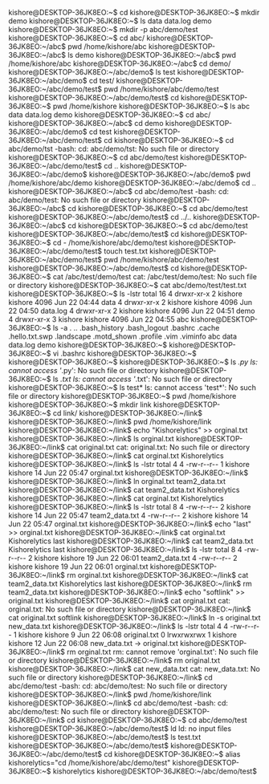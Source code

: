 kishore@DESKTOP-36JK8EO:~$ cd
kishore@DESKTOP-36JK8EO:~$ mkdir demo
kishore@DESKTOP-36JK8EO:~$ ls
data  data.log  demo
kishore@DESKTOP-36JK8EO:~$ mkdir -p abc/demo/test
kishore@DESKTOP-36JK8EO:~$ cd abc/
kishore@DESKTOP-36JK8EO:~/abc$ pwd
/home/kishore/abc
kishore@DESKTOP-36JK8EO:~/abc$ ls
demo
kishore@DESKTOP-36JK8EO:~/abc$ pwd
/home/kishore/abc
kishore@DESKTOP-36JK8EO:~/abc$ cd demo/
kishore@DESKTOP-36JK8EO:~/abc/demo$ ls
test
kishore@DESKTOP-36JK8EO:~/abc/demo$ cd test/
kishore@DESKTOP-36JK8EO:~/abc/demo/test$ pwd
/home/kishore/abc/demo/test
kishore@DESKTOP-36JK8EO:~/abc/demo/test$ cd
kishore@DESKTOP-36JK8EO:~$ pwd
/home/kishore
kishore@DESKTOP-36JK8EO:~$ ls
abc  data  data.log  demo
kishore@DESKTOP-36JK8EO:~$ cd abc/
kishore@DESKTOP-36JK8EO:~/abc$ cd demo
kishore@DESKTOP-36JK8EO:~/abc/demo$ cd test
kishore@DESKTOP-36JK8EO:~/abc/demo/test$ cd
kishore@DESKTOP-36JK8EO:~$ cd abc/demo/tst
-bash: cd: abc/demo/tst: No such file or directory
kishore@DESKTOP-36JK8EO:~$ cd abc/demo/test
kishore@DESKTOP-36JK8EO:~/abc/demo/test$ cd ..
kishore@DESKTOP-36JK8EO:~/abc/demo$
kishore@DESKTOP-36JK8EO:~/abc/demo$ pwd
/home/kishore/abc/demo
kishore@DESKTOP-36JK8EO:~/abc/demo$ cd ..
kishore@DESKTOP-36JK8EO:~/abc$ cd abc/demo/test
-bash: cd: abc/demo/test: No such file or directory
kishore@DESKTOP-36JK8EO:~/abc$ cd
kishore@DESKTOP-36JK8EO:~$ cd abc/demo/test
kishore@DESKTOP-36JK8EO:~/abc/demo/test$ cd ../..
kishore@DESKTOP-36JK8EO:~/abc$ cd
kishore@DESKTOP-36JK8EO:~$ cd abc/demo/test
kishore@DESKTOP-36JK8EO:~/abc/demo/test$ cd
kishore@DESKTOP-36JK8EO:~$ cd -
/home/kishore/abc/demo/test
kishore@DESKTOP-36JK8EO:~/abc/demo/test$ touch test.txt
kishore@DESKTOP-36JK8EO:~/abc/demo/test$ pwd
/home/kishore/abc/demo/test
kishore@DESKTOP-36JK8EO:~/abc/demo/test$ cd
kishore@DESKTOP-36JK8EO:~$ cat /abc/test/demo/test
cat: /abc/test/demo/test: No such file or directory
kishore@DESKTOP-36JK8EO:~$ cat abc/demo/test/test.txt
kishore@DESKTOP-36JK8EO:~$ ls -lstr
total 16
4 drwxr-xr-x 2 kishore kishore 4096 Jun 22 04:44 data
4 drwxr-xr-x 2 kishore kishore 4096 Jun 22 04:50 data.log
4 drwxr-xr-x 2 kishore kishore 4096 Jun 22 04:51 demo
4 drwxr-xr-x 3 kishore kishore 4096 Jun 22 04:55 abc
kishore@DESKTOP-36JK8EO:~$ ls -a
.  ..  .bash_history  .bash_logout  .bashrc  .cache  .hello.txt.swp  .landscape  .motd_shown  .profile  .vim  .viminfo  abc  data  data.log  demo
kishore@DESKTOP-36JK8EO:~$
kishore@DESKTOP-36JK8EO:~$ vi .bashrc
kishore@DESKTOP-36JK8EO:~$
kishore@DESKTOP-36JK8EO:~$
kishore@DESKTOP-36JK8EO:~$ ls *.py
ls: cannot access '*.py': No such file or directory
kishore@DESKTOP-36JK8EO:~$ ls *.txt
ls: cannot access '*.txt': No such file or directory
kishore@DESKTOP-36JK8EO:~$ ls test*
ls: cannot access 'test*': No such file or directory
kishore@DESKTOP-36JK8EO:~$ pwd
/home/kishore
kishore@DESKTOP-36JK8EO:~$ mkdir link
kishore@DESKTOP-36JK8EO:~$ cd link/
kishore@DESKTOP-36JK8EO:~/link$
kishore@DESKTOP-36JK8EO:~/link$ pwd
/home/kishore/link
kishore@DESKTOP-36JK8EO:~/link$ echo "Kishorelytics" >> orginal.txt
kishore@DESKTOP-36JK8EO:~/link$ ls
orginal.txt
kishore@DESKTOP-36JK8EO:~/link$ cat original.txt
cat: original.txt: No such file or directory
kishore@DESKTOP-36JK8EO:~/link$ cat orginal.txt
Kishorelytics
kishore@DESKTOP-36JK8EO:~/link$ ls -lstr
total 4
4 -rw-r--r-- 1 kishore kishore 14 Jun 22 05:47 orginal.txt
kishore@DESKTOP-36JK8EO:~/link$
kishore@DESKTOP-36JK8EO:~/link$ ln orginal.txt team2_data.txt
kishore@DESKTOP-36JK8EO:~/link$ cat team2_data.txt
Kishorelytics
kishore@DESKTOP-36JK8EO:~/link$ cat orginal.txt
Kishorelytics
kishore@DESKTOP-36JK8EO:~/link$ ls -lstr
total 8
4 -rw-r--r-- 2 kishore kishore 14 Jun 22 05:47 team2_data.txt
4 -rw-r--r-- 2 kishore kishore 14 Jun 22 05:47 orginal.txt
kishore@DESKTOP-36JK8EO:~/link$ echo "last" >> orginal.txt
kishore@DESKTOP-36JK8EO:~/link$ cat orginal.txt
Kishorelytics
last
kishore@DESKTOP-36JK8EO:~/link$ cat team2_data.txt
Kishorelytics
last
kishore@DESKTOP-36JK8EO:~/link$ ls -lstr
total 8
4 -rw-r--r-- 2 kishore kishore 19 Jun 22 06:01 team2_data.txt
4 -rw-r--r-- 2 kishore kishore 19 Jun 22 06:01 orginal.txt
kishore@DESKTOP-36JK8EO:~/link$ rm orginal.txt
kishore@DESKTOP-36JK8EO:~/link$ cat team2_data.txt
Kishorelytics
last
kishore@DESKTOP-36JK8EO:~/link$ rm team2_data.txt
kishore@DESKTOP-36JK8EO:~/link$ echo "softlink" >> original.txt
kishore@DESKTOP-36JK8EO:~/link$ cat orginal.txt
cat: orginal.txt: No such file or directory
kishore@DESKTOP-36JK8EO:~/link$ cat original.txt
softlink
kishore@DESKTOP-36JK8EO:~/link$ ln -s original.txt new_data.txt
kishore@DESKTOP-36JK8EO:~/link$ ls -lstr
total 4
4 -rw-r--r-- 1 kishore kishore  9 Jun 22 06:08 original.txt
0 lrwxrwxrwx 1 kishore kishore 12 Jun 22 06:08 new_data.txt -> original.txt
kishore@DESKTOP-36JK8EO:~/link$ rm orginal.txt
rm: cannot remove 'orginal.txt': No such file or directory
kishore@DESKTOP-36JK8EO:~/link$ rm original.txt
kishore@DESKTOP-36JK8EO:~/link$ cat new_data.txt
cat: new_data.txt: No such file or directory
kishore@DESKTOP-36JK8EO:~/link$ cd abc/demo/test
-bash: cd: abc/demo/test: No such file or directory
kishore@DESKTOP-36JK8EO:~/link$ pwd
/home/kishore/link
kishore@DESKTOP-36JK8EO:~/link$ cd abc/demo/test
-bash: cd: abc/demo/test: No such file or directory
kishore@DESKTOP-36JK8EO:~/link$ cd
kishore@DESKTOP-36JK8EO:~$ cd abc/demo/test
kishore@DESKTOP-36JK8EO:~/abc/demo/test$ ld
ld: no input files
kishore@DESKTOP-36JK8EO:~/abc/demo/test$ ls
test.txt
kishore@DESKTOP-36JK8EO:~/abc/demo/test$
kishore@DESKTOP-36JK8EO:~/abc/demo/test$ cd
kishore@DESKTOP-36JK8EO:~$ alias kishorelytics="cd /home/kishore/abc/demo/test"
kishore@DESKTOP-36JK8EO:~$ kishorelytics
kishore@DESKTOP-36JK8EO:~/abc/demo/test$
